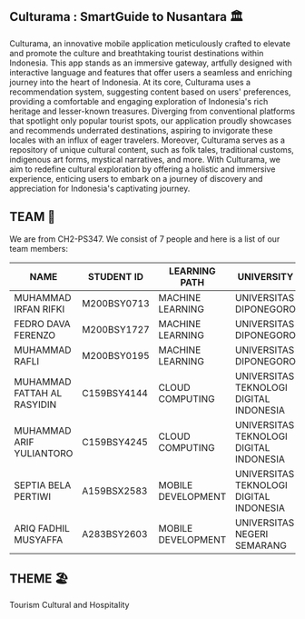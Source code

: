 ## Culturama : SmartGuide to Nusantara 🏛️

Culturama, an innovative mobile application meticulously crafted to elevate and promote the culture and breathtaking tourist destinations within Indonesia. This app stands as an immersive gateway, artfully designed with interactive language and features that offer users a seamless and enriching journey into the heart of Indonesia. At its core, Culturama uses a recommendation system, suggesting content based on users' preferences, providing a comfortable and engaging exploration of Indonesia's rich heritage and lesser-known treasures. Diverging from conventional platforms that spotlight only popular tourist spots, our application proudly showcases and recommends underrated destinations, aspiring to invigorate these locales with an influx of eager travelers. Moreover, Culturama serves as a repository of unique cultural content, such as folk tales, traditional customs, indigenous art forms, mystical narratives, and more. With Culturama, we aim to redefine cultural exploration by offering a holistic and immersive experience, enticing users to embark on a journey of discovery and appreciation for Indonesia's captivating journey.


## TEAM 🚀

We are from CH2-PS347. We consist of 7 people and here is a list of our team members:


|                  NAME                   |               STUDENT ID                |       LEARNING PATH         |                     UNIVERSITY              |
|-----------------------------------------|-----------------------------------------|-----------------------------|---------------------------------------------|
|          MUHAMMAD IRFAN RIFKI           |              M200BSY0713                |      MACHINE LEARNING       |               UNIVERSITAS DIPONEGORO        |
|           FEDRO DAVA FERENZO            |              M200BSY1727                |      MACHINE LEARNING       |               UNIVERSITAS DIPONEGORO        |
|             MUHAMMAD RAFLI              |              M200BSY0195                |      MACHINE LEARNING       |               UNIVERSITAS DIPONEGORO        |
|        MUHAMMAD FATTAH AL RASYIDIN      |              C159BSY4144                |      CLOUD COMPUTING        |    UNIVERSITAS TEKNOLOGI DIGITAL INDONESIA  |
|          MUHAMMAD ARIF YULIANTORO       |              C159BSY4245                |      CLOUD COMPUTING        |    UNIVERSITAS TEKNOLOGI DIGITAL INDONESIA  |
|           SEPTIA BELA PERTIWI           |              A159BSX2583                |      MOBILE DEVELOPMENT     |    UNIVERSITAS TEKNOLOGI DIGITAL INDONESIA  |
|           ARIQ FADHIL MUSYAFFA          |              A283BSY2603                |      MOBILE DEVELOPMENT     |             UNIVERSITAS NEGERI SEMARANG     |

## THEME 🏖️

Tourism Cultural and Hospitality




